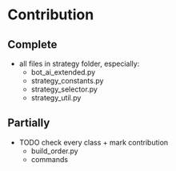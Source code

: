 # Contribution

## Complete

- all files in strategy folder, especially:
	- bot_ai_extended.py
	- strategy_constants.py
	- strategy_selector.py
	- strategy_util.py


## Partially

- TODO check every class + mark contribution
	- build_order.py
	- commands